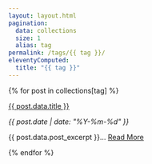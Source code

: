 ```yaml
---
layout: layout.html
pagination:
  data: collections
  size: 1
  alias: tag
permalink: /tags/{{ tag }}/
eleventyComputed:
  title: "{{ tag }}"
---  
```

<!-- shows all posts related to that tag -->

{% for post in collections[tag] %}
<div class="py-4 sm:py-10">
  <p>
    <span class="text-2xl sm:text-4xl font-bold hover:underline"><a href="{{ post.url }}">{{ post.data.title }}</a></span>
  </p>
  <em>{{ post.date | date: "%Y-%m-%d" }}</em>
  <p class="mt-4">{{ post.data.post_excerpt }}... 
    <span class="hover:underline text-indigo-500"><a href="{{ post.url }}">Read More</a></span>
  </p>
</div>
{% endfor %}